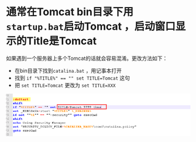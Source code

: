 # 通常在Tomcat bin目录下用`startup.bat`启动Tomcat ，启动窗口显示的Title是Tomcat 

如果遇到一个服务器上多个Tomcat的话就会容易混淆。更改方法如下：

+   在bin目录下找到`catalina.bat` ，用记事本打开
+   找到  `if "%TITLE%" == "" set TITLE=Tomcat`   这句
+   把 `set TITLE=Tomcat`  更改为 `set TITLE=XXX`


![title](/images/tomcat/title.png)